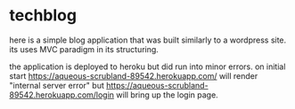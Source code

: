 # techblog

here is a simple blog application that was built similarly to a wordpress site. its uses MVC paradigm in its structuring.

the application is deployed to heroku but did run into minor errors. 
on initial start https://aqueous-scrubland-89542.herokuapp.com/ will render "internal server error"
but https://aqueous-scrubland-89542.herokuapp.com/login  will bring up the login page.
